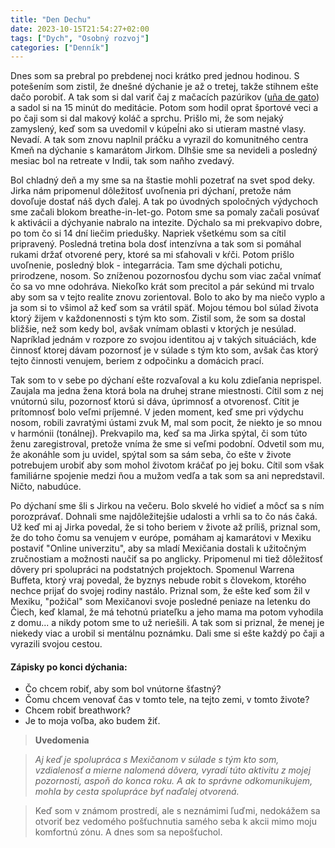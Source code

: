 ```yaml
---
title: "Den Dechu"
date: 2023-10-15T21:54:27+02:00
tags: ["Dych", "Osobný rozvoj"]
categories: ["Denník"]
---
```


Dnes som sa prebral po prebdenej noci krátko pred jednou hodinou. S potešením som zistil, že dnešné dýchanie je až o tretej, takže stihnem ešte dačo porobiť. A tak som si dal variť čaj z mačacích pazúrikov ([uña de gato](https://es.wikipedia.org/wiki/Uncaria_tomentosa)) a sadol si na 15 minút do meditácie. Potom som hodil oprat športové veci a po čaji som si dal makový koláč a sprchu. Prišlo mi, že som nejaký zamyslený, keď som sa uvedomil v kúpeĺni ako si utieram mastné vlasy. Nevadí. A tak som znovu naplnil práčku a vyrazil do komunitného centra Kmeň na dýchanie s kamarátom Jirkom. Dlhšie sme sa nevideli a posledný mesiac bol na retreate v Indii, tak som naňho zvedavý.

Bol chladný deň a my sme sa na štastie mohli pozetrať na svet spod deky. Jirka nám pripomenul dôležitosť uvoľnenia pri dýchaní, pretože nám dovoľuje dostať náš dych ďalej. A tak po úvodných spoločných výdychoch sme začali blokom breathe-in-let-go. Potom sme sa pomaly začali posúvať k aktivácii a dýchyanie nabralo na intezite. Dýchalo sa mi prekvapivo dobre, po tom čo si 14 dní liečim priedušky. Napriek všetkému som sa cítil pripravený.
Posledná tretina bola dosť intenzívna a tak som si pomáhal rukami držať otvorené pery, ktoré sa mi sťahovali v kŕči. Potom prišlo uvoľnenie, posledný blok - integarrácia. Tam sme dýchali potichu, prirodzene, nosom. So zníženou pozornosťou dychu som viac začal vnímať čo sa vo mne odohráva. Niekoľko krát som precitol a pár sekúnd mi trvalo aby som sa v tejto realite znovu zorientoval. Bolo to ako by ma niečo vyplo a ja som si to všimol až keď som sa vrátil späť.
Mojou témou bol súlad života ktorý žijem v každonennosti s tým kto som. Zistil som, že som sa dostal bližšie, než som kedy bol, avšak vnímam oblasti v ktorých je nesúlad. Napríklad jednám v rozpore zo svojou identitou aj v takých situáciách, kde činnosť ktorej dávam pozornosť je v súlade s tým kto som, avšak čas ktorý tejto činnosti venujem, beriem z odpočinku a domácich prací.

Tak som to v sebe po dýchaní ešte rozvaľoval a ku kolu zdieľania neprispel. Zaujala ma jedna žena ktorá bola na druhej strane miestnosti. Cítil som z nej vnútornú silu, pozornosť ktorú si dáva, úprimnosť a otvorenosť. Cítit je prítomnosť bolo veľmi príjemné. V jeden moment, keď sme pri výdychu nosom, robili zavratými ústami zvuk M, mal som pocit, že niekto je so mnou v harmónii (tonálnej). Prekvapilo ma, keď sa ma Jirka spýtal, či som túto ženu zaregistroval, pretože vníma že sme si veľmi podobní. Odvetil som mu, že akonáhle som ju uvidel, spýtal som sa sám seba, čo ešte v živote potrebujem urobiť aby som mohol životom kráčať po jej boku. Cítil som však familiárne spojenie medzi ňou a mužom vedľa a tak som sa ani nepredstavil. Ničto, nabudúce. 

Po dýchaní sme šli s Jirkou na večeru. Bolo skvelé ho vidieť a môcť sa s ním porozprávať. Dohnali sme najdôležitejšie udalosti a vrhli sa to čo nás čaká. 
Už keď mi aj Jirka povedal, že si toho beriem v živote až príliš, priznal som, že do toho čomu sa venujem v európe, pomáham aj kamarátovi v Mexiku postaviť "Online univerzitu", aby sa mladí Mexičania dostali k užitočným zručnostiam a možnosti naučiť sa po anglicky. Pripomenul mi tiež dôležitosť dôvery pri spolupráci na podstatných projektoch. Spomenul Warrena Buffeta, ktorý vraj povedal, že byznys nebude robit s človekom, ktorého nechce prijať do svojej rodiny nastálo. Priznal som, že ešte keď som žil v Mexiku, "požičal" som Mexičanovi svoje posledné peniaze na letenku do Čiech, keď klamal, že má tehotnú priateľku a jeho mama ma potom vyhodila z domu... a nikdy potom sme to už neriešili.
A tak som si priznal, že menej je niekedy viac a urobil si mentálnu poznámku.
Dali sme si ešte každý po čaji a vyrazili svojou cestou.

#### Zápisky po konci dýchania:
- Čo chcem robiť, aby som bol vnútorne šťastný?
- Čomu chcem venovať čas v tomto tele, na tejto zemi, v tomto živote?
- Chcem robiť breathwork?
- Je to moja voľba, ako budem žiť.

>**Uvedomenia**

>*Aj keď je spolupráca s Mexičanom v súlade s tým kto som, vzdialenosť a mierne nalomená dôvera, vyradí túto aktivitu z mojej pozornosti, aspoň do konca roku. A ak to správne odkomunikujem, mohla by cesta spolupráce byť naďalej otvorená.*


>Keď som v známom prostredí, ale s neznámimi ľuďmi, nedokážem sa otvoriť bez vedomého pošťuchnutia samého seba k akcii mimo moju komfortnú zónu. A dnes som sa nepošťuchol.

